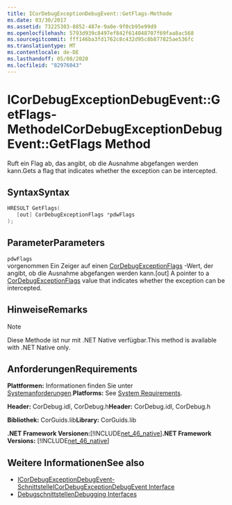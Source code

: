 ```yaml
---
title: ICorDebugExceptionDebugEvent::GetFlags-Methode
ms.date: 03/30/2017
ms.assetid: 73225303-8852-487e-9a0e-9f0cb95e99d9
ms.openlocfilehash: 5793d939c8497ef842f614048707f69faa8ac568
ms.sourcegitcommit: fff146ba3fd1762c8c432d95c8b877825ae536fc
ms.translationtype: MT
ms.contentlocale: de-DE
ms.lasthandoff: 05/08/2020
ms.locfileid: "82976043"
---
```

# <a name="icordebugexceptiondebugeventgetflags-method"></a><span data-ttu-id="20094-102">ICorDebugExceptionDebugEvent::GetFlags-Methode</span><span class="sxs-lookup"><span data-stu-id="20094-102">ICorDebugExceptionDebugEvent::GetFlags Method</span></span>
<span data-ttu-id="20094-103">Ruft ein Flag ab, das angibt, ob die Ausnahme abgefangen werden kann.</span><span class="sxs-lookup"><span data-stu-id="20094-103">Gets a flag that indicates whether the exception can be intercepted.</span></span>  
  
## <a name="syntax"></a><span data-ttu-id="20094-104">Syntax</span><span class="sxs-lookup"><span data-stu-id="20094-104">Syntax</span></span>  
  
```cpp  
HRESULT GetFlags(  
   [out] CorDebugExceptionFlags *pdwFlags  
);  
```  
  
## <a name="parameters"></a><span data-ttu-id="20094-105">Parameter</span><span class="sxs-lookup"><span data-stu-id="20094-105">Parameters</span></span>  
 `pdwFlags`  
 <span data-ttu-id="20094-106">vorgenommen Ein Zeiger auf einen [CorDebugExceptionFlags](cordebugexceptionflags-enumeration.md) -Wert, der angibt, ob die Ausnahme abgefangen werden kann.</span><span class="sxs-lookup"><span data-stu-id="20094-106">[out] A pointer to a [CorDebugExceptionFlags](cordebugexceptionflags-enumeration.md) value that indicates whether the exception can be intercepted.</span></span>  
  
## <a name="remarks"></a><span data-ttu-id="20094-107">Hinweise</span><span class="sxs-lookup"><span data-stu-id="20094-107">Remarks</span></span>  
  
> [!NOTE]
> <span data-ttu-id="20094-108">Diese Methode ist nur mit .NET Native verfügbar.</span><span class="sxs-lookup"><span data-stu-id="20094-108">This method is available with .NET Native only.</span></span>  
  
## <a name="requirements"></a><span data-ttu-id="20094-109">Anforderungen</span><span class="sxs-lookup"><span data-stu-id="20094-109">Requirements</span></span>  
 <span data-ttu-id="20094-110">**Plattformen:** Informationen finden Sie unter [Systemanforderungen](../../get-started/system-requirements.md).</span><span class="sxs-lookup"><span data-stu-id="20094-110">**Platforms:** See [System Requirements](../../get-started/system-requirements.md).</span></span>  
  
 <span data-ttu-id="20094-111">**Header:** CorDebug.idl, CorDebug.h</span><span class="sxs-lookup"><span data-stu-id="20094-111">**Header:** CorDebug.idl, CorDebug.h</span></span>  
  
 <span data-ttu-id="20094-112">**Bibliothek:** CorGuids.lib</span><span class="sxs-lookup"><span data-stu-id="20094-112">**Library:** CorGuids.lib</span></span>  
  
 <span data-ttu-id="20094-113">**.NET Framework Versionen:**[!INCLUDE[net_46_native](../../../../includes/net-46-native-md.md)]</span><span class="sxs-lookup"><span data-stu-id="20094-113">**.NET Framework Versions:** [!INCLUDE[net_46_native](../../../../includes/net-46-native-md.md)]</span></span>  
  
## <a name="see-also"></a><span data-ttu-id="20094-114">Weitere Informationen</span><span class="sxs-lookup"><span data-stu-id="20094-114">See also</span></span>

- [<span data-ttu-id="20094-115">ICorDebugExceptionDebugEvent-Schnittstelle</span><span class="sxs-lookup"><span data-stu-id="20094-115">ICorDebugExceptionDebugEvent Interface</span></span>](icordebugexceptiondebugevent-interface.md)
- [<span data-ttu-id="20094-116">Debugschnittstellen</span><span class="sxs-lookup"><span data-stu-id="20094-116">Debugging Interfaces</span></span>](debugging-interfaces.md)
